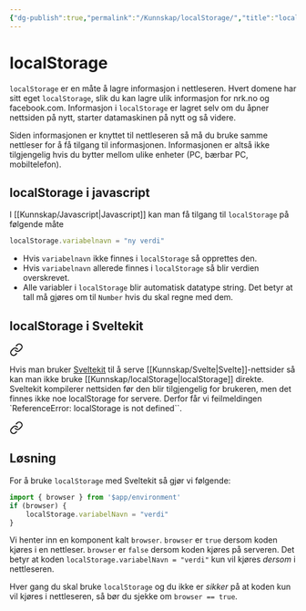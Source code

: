 ```yaml
---
{"dg-publish":true,"permalink":"/Kunnskap/localStorage/","title":"localStorage","tags":["javascript","it","it1"]}
---
```



# localStorage
`localStorage` er en måte å lagre informasjon i nettleseren. Hvert domene har sitt eget `localStorage`, slik du kan lagre ulik informasjon for nrk.no og facebook.com. Informasjon i `localStorage` er lagret selv om du åpner nettsiden på nytt, starter datamaskinen på nytt og så videre. 

Siden informasjonen er knyttet til nettleseren så må du bruke samme nettleser for å få tilgang til informasjonen. Informasjonen er altså ikke tilgjengelig hvis du bytter mellom ulike enheter (PC, bærbar PC, mobiltelefon).

## localStorage i javascript
I [[Kunnskap/Javascript\|Javascript]] kan man få tilgang til `localStorage` på følgende måte

```js
localStorage.variabelnavn = "ny verdi"
```

- Hvis `variabelnavn` ikke finnes i `localStorage` så opprettes den.
- Hvis `variabelnavn` allerede finnes i `localStorage` så blir verdien overskrevet.
- Alle variabler i `localStorage` blir automatisk datatype string. Det betyr at tall må gjøres om til `Number` hvis du skal regne med dem.

## localStorage i Sveltekit

<div class="transclusion internal-embed is-loaded"><a class="markdown-embed-link" href="/kunnskap/localstorage-i-sveltekit/#290bb0" aria-label="Open link"><svg xmlns="http://www.w3.org/2000/svg" width="24" height="24" viewBox="0 0 24 24" fill="none" stroke="currentColor" stroke-width="2" stroke-linecap="round" stroke-linejoin="round" class="svg-icon lucide-link"><path d="M10 13a5 5 0 0 0 7.54.54l3-3a5 5 0 0 0-7.07-7.07l-1.72 1.71"></path><path d="M14 11a5 5 0 0 0-7.54-.54l-3 3a5 5 0 0 0 7.07 7.07l1.71-1.71"></path></svg></a><div class="markdown-embed">



Hvis man bruker [Sveltekit](https://kit.svelte.dev/) til å serve [[Kunnskap/Svelte\|Svelte]]-nettsider så kan man ikke bruke [[Kunnskap/localStorage\|localStorage]] direkte. Sveltekit kompilerer nettsiden før den blir tilgjengelig for brukeren, men det finnes ikke noe localStorage for servere. Derfor får vi feilmeldingen `ReferenceError: localStorage is not defined``. 

</div></div>



<div class="transclusion internal-embed is-loaded"><a class="markdown-embed-link" href="/kunnskap/localstorage-i-sveltekit/#losning" aria-label="Open link"><svg xmlns="http://www.w3.org/2000/svg" width="24" height="24" viewBox="0 0 24 24" fill="none" stroke="currentColor" stroke-width="2" stroke-linecap="round" stroke-linejoin="round" class="svg-icon lucide-link"><path d="M10 13a5 5 0 0 0 7.54.54l3-3a5 5 0 0 0-7.07-7.07l-1.72 1.71"></path><path d="M14 11a5 5 0 0 0-7.54-.54l-3 3a5 5 0 0 0 7.07 7.07l1.71-1.71"></path></svg></a><div class="markdown-embed">



## Løsning


For å bruke `localStorage` med Sveltekit så gjør vi følgende:
```js
import { browser } from '$app/environment'
if (browser) {
	localStorage.variabelNavn = "verdi"
}
```

Vi henter inn en komponent kalt `browser`. `browser` er `true` dersom koden kjøres i en nettleser. `browser` er `false` dersom koden kjøres på serveren. Det betyr at koden `localStorage.variabelNavn = "verdi"` kun vil kjøres *dersom* i nettleseren.

Hver gang du skal bruke `localStorage` og du ikke er *sikker* på at koden kun vil kjøres i nettleseren, så bør du sjekke om `browser == true`.


</div></div>

